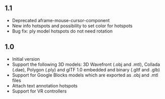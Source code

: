 ## 1.1

- Deprecated aframe-mouse-cursor-component
- New info hotspots and possibility to set color for hotspots
- Bug fix: ply model hotspots do not need rotation

## 1.0

- Initial version
- Support the following 3D models: 3D Wavefront (.obj and .mtl), Collada (.dae), Polygon (.ply) and glTF 1.0 embedded and binary (.gltf and .glb)
- Support for Google Blocks models which are exported as .obj and .mtl files
- Attach text annotation hotspots
- Support for VR controllers

